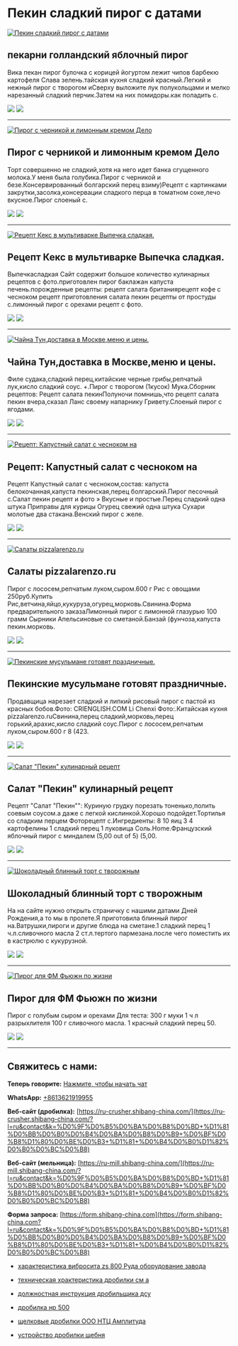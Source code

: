 # Пекин сладкий пирог с датами

<a href="https://swt.shibang-china.com/?l=ru&img&k=%D0%9F%D0%B5%D0%BA%D0%B8%D0%BD+%D1%81%D0%BB%D0%B0%D0%B4%D0%BA%D0%B8%D0%B9+%D0%BF%D0%B8%D1%80%D0%BE%D0%B3+%D1%81+%D0%B4%D0%B0%D1%82%D0%B0%D0%BC%D0%B8" target="_blank">![Пекин сладкий пирог с датами](http://static.shibang-china.com/all-800x300/875.jpg)</a>

## пекарни голландский яблочный пирог
Вика пекан пирог булочка с корицей йогуртом лежит чипов барбекю картофеля Слава зелень.тайская кухня сладкий красный.Легкий и нежный пирог с творогом иСверху выложите лук полукольцами и мелко нарезанный сладкий перчик.Затем на них помидоры.как поладить с.


<a href="https://whatsapp.shibangsoft.com/WhatsApp.php" target="_blank" title="WhatsApp">![](http://static.shibang-china.com/icon/whatsapp.png)</a> <a href="https://swt.shibang-china.com/?l=ru&icon&k=%D0%9F%D0%B5%D0%BA%D0%B8%D0%BD+%D1%81%D0%BB%D0%B0%D0%B4%D0%BA%D0%B8%D0%B9+%D0%BF%D0%B8%D1%80%D0%BE%D0%B3+%D1%81+%D0%B4%D0%B0%D1%82%D0%B0%D0%BC%D0%B8" target="_blank">![](http://static.shibang-china.com/icon/chat-ru.png)</a>

---

<a href="https://swt.shibang-china.com/?l=ru&img&k=%D0%9F%D0%B5%D0%BA%D0%B8%D0%BD+%D1%81%D0%BB%D0%B0%D0%B4%D0%BA%D0%B8%D0%B9+%D0%BF%D0%B8%D1%80%D0%BE%D0%B3+%D1%81+%D0%B4%D0%B0%D1%82%D0%B0%D0%BC%D0%B8" target="_blank">![Пирог с черникой и лимонным кремом Дело](http://static.shibang-china.com/all-800x300/1514.jpg)</a>

## Пирог с черникой и лимонным кремом Дело
Торт совершенно не сладкий,хотя на него идет банка сгущенного молока.У меня была голубика.Пирог с черникой и безе.Консервированный болгарский перец взиму)Рецепт с картинками закрутки,засолка,консервации сладкого перца в томатном соке,лечо вкусное.Пирог слоеный с.


<a href="https://whatsapp.shibangsoft.com/WhatsApp.php" target="_blank" title="WhatsApp">![](http://static.shibang-china.com/icon/whatsapp.png)</a> <a href="https://swt.shibang-china.com/?l=ru&icon&k=%D0%9F%D0%B5%D0%BA%D0%B8%D0%BD+%D1%81%D0%BB%D0%B0%D0%B4%D0%BA%D0%B8%D0%B9+%D0%BF%D0%B8%D1%80%D0%BE%D0%B3+%D1%81+%D0%B4%D0%B0%D1%82%D0%B0%D0%BC%D0%B8" target="_blank">![](http://static.shibang-china.com/icon/chat-ru.png)</a>

---

<a href="https://swt.shibang-china.com/?l=ru&img&k=%D0%9F%D0%B5%D0%BA%D0%B8%D0%BD+%D1%81%D0%BB%D0%B0%D0%B4%D0%BA%D0%B8%D0%B9+%D0%BF%D0%B8%D1%80%D0%BE%D0%B3+%D1%81+%D0%B4%D0%B0%D1%82%D0%B0%D0%BC%D0%B8" target="_blank">![Рецепт Кекс в мультиварке Выпечка сладкая.](http://static.shibang-china.com/all-800x300/748.jpg)</a>

## Рецепт Кекс в мультиварке Выпечка сладкая.
Выпечкасладкая Сайт содержит большое количество кулинарных рецептов с фото.приготовлен пирог баклажан капуста печень.порожденные рецепты: рецепт салата британиярецепт кофе с чесноком рецепт приготовления салата пекин рецепты от простуды с.лимонный пирог с орехами рецепт с фото.


<a href="https://whatsapp.shibangsoft.com/WhatsApp.php" target="_blank" title="WhatsApp">![](http://static.shibang-china.com/icon/whatsapp.png)</a> <a href="https://swt.shibang-china.com/?l=ru&icon&k=%D0%9F%D0%B5%D0%BA%D0%B8%D0%BD+%D1%81%D0%BB%D0%B0%D0%B4%D0%BA%D0%B8%D0%B9+%D0%BF%D0%B8%D1%80%D0%BE%D0%B3+%D1%81+%D0%B4%D0%B0%D1%82%D0%B0%D0%BC%D0%B8" target="_blank">![](http://static.shibang-china.com/icon/chat-ru.png)</a>

---

<a href="https://swt.shibang-china.com/?l=ru&img&k=%D0%9F%D0%B5%D0%BA%D0%B8%D0%BD+%D1%81%D0%BB%D0%B0%D0%B4%D0%BA%D0%B8%D0%B9+%D0%BF%D0%B8%D1%80%D0%BE%D0%B3+%D1%81+%D0%B4%D0%B0%D1%82%D0%B0%D0%BC%D0%B8" target="_blank">![Чайна Тун,доставка в Москве,меню и цены.](http://static.shibang-china.com/all-800x300/1046.jpg)</a>

## Чайна Тун,доставка в Москве,меню и цены.
Филе судака,сладкий перец,китайские черные грибы,репчатый лук,кисло сладкий соус. +.Пирог с творогом (1кусок) Мука.Сборник рецептов: Рецепт салата пекинПолуночи помнишь,что рецепт салата пекин вчера,сказал Ланс своему напарнику Гривету.Слоеный пирог с ягодами.


<a href="https://whatsapp.shibangsoft.com/WhatsApp.php" target="_blank" title="WhatsApp">![](http://static.shibang-china.com/icon/whatsapp.png)</a> <a href="https://swt.shibang-china.com/?l=ru&icon&k=%D0%9F%D0%B5%D0%BA%D0%B8%D0%BD+%D1%81%D0%BB%D0%B0%D0%B4%D0%BA%D0%B8%D0%B9+%D0%BF%D0%B8%D1%80%D0%BE%D0%B3+%D1%81+%D0%B4%D0%B0%D1%82%D0%B0%D0%BC%D0%B8" target="_blank">![](http://static.shibang-china.com/icon/chat-ru.png)</a>

---

<a href="https://swt.shibang-china.com/?l=ru&img&k=%D0%9F%D0%B5%D0%BA%D0%B8%D0%BD+%D1%81%D0%BB%D0%B0%D0%B4%D0%BA%D0%B8%D0%B9+%D0%BF%D0%B8%D1%80%D0%BE%D0%B3+%D1%81+%D0%B4%D0%B0%D1%82%D0%B0%D0%BC%D0%B8" target="_blank">![Рецепт: Капустный салат с чесноком на](http://static.shibang-china.com/all-800x300/900.jpg)</a>

## Рецепт: Капустный салат с чесноком на
Рецепт Капустный салат с чесноком,cостав: капуста белокочанная,капуста пекинская,перец болгарский.Пирог песочный с.Салат пекин рецепт и фото » Вкусные и простые.Перец сладкий одна штука Приправы для курицы Огурец свежий одна штука Сухари молотые два стакана.Венский пирог с желе.


<a href="https://whatsapp.shibangsoft.com/WhatsApp.php" target="_blank" title="WhatsApp">![](http://static.shibang-china.com/icon/whatsapp.png)</a> <a href="https://swt.shibang-china.com/?l=ru&icon&k=%D0%9F%D0%B5%D0%BA%D0%B8%D0%BD+%D1%81%D0%BB%D0%B0%D0%B4%D0%BA%D0%B8%D0%B9+%D0%BF%D0%B8%D1%80%D0%BE%D0%B3+%D1%81+%D0%B4%D0%B0%D1%82%D0%B0%D0%BC%D0%B8" target="_blank">![](http://static.shibang-china.com/icon/chat-ru.png)</a>

---

<a href="https://swt.shibang-china.com/?l=ru&img&k=%D0%9F%D0%B5%D0%BA%D0%B8%D0%BD+%D1%81%D0%BB%D0%B0%D0%B4%D0%BA%D0%B8%D0%B9+%D0%BF%D0%B8%D1%80%D0%BE%D0%B3+%D1%81+%D0%B4%D0%B0%D1%82%D0%B0%D0%BC%D0%B8" target="_blank">![Салаты pizzalarenzo.ru](http://static.shibang-china.com/all-800x300/1431.jpg)</a>

## Салаты pizzalarenzo.ru
Пирог с лососем,репчатым луком,сыром.600 г Рис с овощами 250руб.Купить Рис,ветчина,яйцо,кукуруза,огурец,морковь.Свинина.Форма предварительного заказаЛимонный пирог с лимонной глазурью 100 грамм Сырники Апельсиновые со сметаной.Банзай (фунчоза,капуста пекин.морковь.


<a href="https://whatsapp.shibangsoft.com/WhatsApp.php" target="_blank" title="WhatsApp">![](http://static.shibang-china.com/icon/whatsapp.png)</a> <a href="https://swt.shibang-china.com/?l=ru&icon&k=%D0%9F%D0%B5%D0%BA%D0%B8%D0%BD+%D1%81%D0%BB%D0%B0%D0%B4%D0%BA%D0%B8%D0%B9+%D0%BF%D0%B8%D1%80%D0%BE%D0%B3+%D1%81+%D0%B4%D0%B0%D1%82%D0%B0%D0%BC%D0%B8" target="_blank">![](http://static.shibang-china.com/icon/chat-ru.png)</a>

---

<a href="https://swt.shibang-china.com/?l=ru&img&k=%D0%9F%D0%B5%D0%BA%D0%B8%D0%BD+%D1%81%D0%BB%D0%B0%D0%B4%D0%BA%D0%B8%D0%B9+%D0%BF%D0%B8%D1%80%D0%BE%D0%B3+%D1%81+%D0%B4%D0%B0%D1%82%D0%B0%D0%BC%D0%B8" target="_blank">![Пекинские мусульмане готовят праздничные.](http://static.shibang-china.com/all-800x300/422.jpg)</a>

## Пекинские мусульмане готовят праздничные.
Продавщица нарезает сладкий и липкий рисовый пирог с пастой из красных бобов.Фото: CRIENGLISH.COM Li Chenxi Фото:.Китайская кухня pizzalarenzo.ruСвинина,перец сладкий,морковь,перец горький,арахис,кисло сладкий соус.Пирог с лососем,репчатым луком,сыром.600 г 8 (423.


<a href="https://whatsapp.shibangsoft.com/WhatsApp.php" target="_blank" title="WhatsApp">![](http://static.shibang-china.com/icon/whatsapp.png)</a> <a href="https://swt.shibang-china.com/?l=ru&icon&k=%D0%9F%D0%B5%D0%BA%D0%B8%D0%BD+%D1%81%D0%BB%D0%B0%D0%B4%D0%BA%D0%B8%D0%B9+%D0%BF%D0%B8%D1%80%D0%BE%D0%B3+%D1%81+%D0%B4%D0%B0%D1%82%D0%B0%D0%BC%D0%B8" target="_blank">![](http://static.shibang-china.com/icon/chat-ru.png)</a>

---

<a href="https://swt.shibang-china.com/?l=ru&img&k=%D0%9F%D0%B5%D0%BA%D0%B8%D0%BD+%D1%81%D0%BB%D0%B0%D0%B4%D0%BA%D0%B8%D0%B9+%D0%BF%D0%B8%D1%80%D0%BE%D0%B3+%D1%81+%D0%B4%D0%B0%D1%82%D0%B0%D0%BC%D0%B8" target="_blank">![Салат "Пекин" кулинарный рецепт](http://static.shibang-china.com/all-800x300/1299.jpg)</a>

## Салат "Пекин" кулинарный рецепт
Рецепт "Салат "Пекин"": Куриную грудку порезать тоненько,полить соевым соусом.а даже с легкой кислинкой.Хорошо подойдет.Тортилья со сладким перцем Фоторецепт с.Ингредиенты: 8 10 яиц 3 4 картофелины 1 сладкий перец 1 луковица Соль.Home.Французский яблочный пирог с миндалем (5,00 out of 5) (5,00.


<a href="https://whatsapp.shibangsoft.com/WhatsApp.php" target="_blank" title="WhatsApp">![](http://static.shibang-china.com/icon/whatsapp.png)</a> <a href="https://swt.shibang-china.com/?l=ru&icon&k=%D0%9F%D0%B5%D0%BA%D0%B8%D0%BD+%D1%81%D0%BB%D0%B0%D0%B4%D0%BA%D0%B8%D0%B9+%D0%BF%D0%B8%D1%80%D0%BE%D0%B3+%D1%81+%D0%B4%D0%B0%D1%82%D0%B0%D0%BC%D0%B8" target="_blank">![](http://static.shibang-china.com/icon/chat-ru.png)</a>

---

<a href="https://swt.shibang-china.com/?l=ru&img&k=%D0%9F%D0%B5%D0%BA%D0%B8%D0%BD+%D1%81%D0%BB%D0%B0%D0%B4%D0%BA%D0%B8%D0%B9+%D0%BF%D0%B8%D1%80%D0%BE%D0%B3+%D1%81+%D0%B4%D0%B0%D1%82%D0%B0%D0%BC%D0%B8" target="_blank">![Шоколадный блинный торт с творожным](http://static.shibang-china.com/all-800x300/821.jpg)</a>

## Шоколадный блинный торт с творожным
На на сайте нужно открыть страничку с нашими датами Дней Рождения,а то мы в пролете.Я приготовила блинный пирог на.Ватрушки,пироги и другие блюда на сметане.1 сладкий перец 1 ч.л.сливочного масла 2 ст.л.тертого пармезана.после чего поместить их в кастрюлю с кукурузной.


<a href="https://whatsapp.shibangsoft.com/WhatsApp.php" target="_blank" title="WhatsApp">![](http://static.shibang-china.com/icon/whatsapp.png)</a> <a href="https://swt.shibang-china.com/?l=ru&icon&k=%D0%9F%D0%B5%D0%BA%D0%B8%D0%BD+%D1%81%D0%BB%D0%B0%D0%B4%D0%BA%D0%B8%D0%B9+%D0%BF%D0%B8%D1%80%D0%BE%D0%B3+%D1%81+%D0%B4%D0%B0%D1%82%D0%B0%D0%BC%D0%B8" target="_blank">![](http://static.shibang-china.com/icon/chat-ru.png)</a>

---

<a href="https://swt.shibang-china.com/?l=ru&img&k=%D0%9F%D0%B5%D0%BA%D0%B8%D0%BD+%D1%81%D0%BB%D0%B0%D0%B4%D0%BA%D0%B8%D0%B9+%D0%BF%D0%B8%D1%80%D0%BE%D0%B3+%D1%81+%D0%B4%D0%B0%D1%82%D0%B0%D0%BC%D0%B8" target="_blank">![Пирог для ФМ Фьюжн по жизни](http://static.shibang-china.com/all-800x300/458.jpg)</a>

## Пирог для ФМ Фьюжн по жизни
Пирог с голубым сыром и орехами Для теста: 300 г муки 1 ч л разрыхлителя 100 г сливочного масла. 1 красный сладкий перец 50.

<a href="https://whatsapp.shibangsoft.com/WhatsApp.php" target="_blank" title="WhatsApp">![](http://static.shibang-china.com/icon/whatsapp.png)</a> <a href="https://swt.shibang-china.com/?l=ru&icon&k=%D0%9F%D0%B5%D0%BA%D0%B8%D0%BD+%D1%81%D0%BB%D0%B0%D0%B4%D0%BA%D0%B8%D0%B9+%D0%BF%D0%B8%D1%80%D0%BE%D0%B3+%D1%81+%D0%B4%D0%B0%D1%82%D0%B0%D0%BC%D0%B8" target="_blank">![](http://static.shibang-china.com/icon/chat-ru.png)</a>

---
## Свяжитесь с нами:

**Теперь говорите:** [Нажмите, чтобы начать чат](https://swt.shibang-china.com?l=ru&contact&k=%D0%9F%D0%B5%D0%BA%D0%B8%D0%BD+%D1%81%D0%BB%D0%B0%D0%B4%D0%BA%D0%B8%D0%B9+%D0%BF%D0%B8%D1%80%D0%BE%D0%B3+%D1%81+%D0%B4%D0%B0%D1%82%D0%B0%D0%BC%D0%B8)

**WhatsApp:**  [+8613621919955](https://whatsapp.shibangsoft.com/WhatsApp.php)

**Веб-сайт (дробилка):** [https://ru-crusher.shibang-china.com/](https://ru-crusher.shibang-china.com/?l=ru&contact&k=%D0%9F%D0%B5%D0%BA%D0%B8%D0%BD+%D1%81%D0%BB%D0%B0%D0%B4%D0%BA%D0%B8%D0%B9+%D0%BF%D0%B8%D1%80%D0%BE%D0%B3+%D1%81+%D0%B4%D0%B0%D1%82%D0%B0%D0%BC%D0%B8)

**Веб-сайт (мельница):** [https://ru-mill.shibang-china.com/](https://ru-mill.shibang-china.com/?l=ru&contact&k=%D0%9F%D0%B5%D0%BA%D0%B8%D0%BD+%D1%81%D0%BB%D0%B0%D0%B4%D0%BA%D0%B8%D0%B9+%D0%BF%D0%B8%D1%80%D0%BE%D0%B3+%D1%81+%D0%B4%D0%B0%D1%82%D0%B0%D0%BC%D0%B8)

**Форма запроса:** [https://form.shibang-china.com](https://form.shibang-china.com?l=ru&contact&k=%D0%9F%D0%B5%D0%BA%D0%B8%D0%BD+%D1%81%D0%BB%D0%B0%D0%B4%D0%BA%D0%B8%D0%B9+%D0%BF%D0%B8%D1%80%D0%BE%D0%B3+%D1%81+%D0%B4%D0%B0%D1%82%D0%B0%D0%BC%D0%B8)

* [характеристика вибросита zs 800 Руда оборудование завода](../99/%D1%85%D0%B0%D1%80%D0%B0%D0%BA%D1%82%D0%B5%D1%80%D0%B8%D1%81%D1%82%D0%B8%D0%BA%D0%B0%20%D0%B2%D0%B8%D0%B1%D1%80%D0%BE%D1%81%D0%B8%D1%82%D0%B0%20zs%20800%20%D0%A0%D1%83%D0%B4%D0%B0%20%D0%BE%D0%B1%D0%BE%D1%80%D1%83%D0%B4%D0%BE%D0%B2%D0%B0%D0%BD%D0%B8%D0%B5%20%D0%B7%D0%B0%D0%B2%D0%BE%D0%B4%D0%B0.md)

* [техническая храктеристика дробилки см а](../95/%D1%82%D0%B5%D1%85%D0%BD%D0%B8%D1%87%D0%B5%D1%81%D0%BA%D0%B0%D1%8F%20%D1%85%D1%80%D0%B0%D0%BA%D1%82%D0%B5%D1%80%D0%B8%D1%81%D1%82%D0%B8%D0%BA%D0%B0%20%D0%B4%D1%80%D0%BE%D0%B1%D0%B8%D0%BB%D0%BA%D0%B8%20%D1%81%D0%BC%20%D0%B0.md)

* [должностная инструкция дробильщика дсу](../91/%D0%B4%D0%BE%D0%BB%D0%B6%D0%BD%D0%BE%D1%81%D1%82%D0%BD%D0%B0%D1%8F%20%D0%B8%D0%BD%D1%81%D1%82%D1%80%D1%83%D0%BA%D1%86%D0%B8%D1%8F%20%D0%B4%D1%80%D0%BE%D0%B1%D0%B8%D0%BB%D1%8C%D1%89%D0%B8%D0%BA%D0%B0%20%D0%B4%D1%81%D1%83.md)

* [дробилка нр 500](../103/%D0%B4%D1%80%D0%BE%D0%B1%D0%B8%D0%BB%D0%BA%D0%B0%20%D0%BD%D1%80%20500.md)

* [щелковые дробилки ООО НТЦ Амплитуда](../92/%D1%89%D0%B5%D0%BB%D0%BA%D0%BE%D0%B2%D1%8B%D0%B5%20%D0%B4%D1%80%D0%BE%D0%B1%D0%B8%D0%BB%D0%BA%D0%B8%20%D0%9E%D0%9E%D0%9E%20%D0%9D%D0%A2%D0%A6%20%D0%90%D0%BC%D0%BF%D0%BB%D0%B8%D1%82%D1%83%D0%B4%D0%B0.md)

* [устройство дробилки щебня](../102/%D1%83%D1%81%D1%82%D1%80%D0%BE%D0%B9%D1%81%D1%82%D0%B2%D0%BE%20%D0%B4%D1%80%D0%BE%D0%B1%D0%B8%D0%BB%D0%BA%D0%B8%20%D1%89%D0%B5%D0%B1%D0%BD%D1%8F.md)
